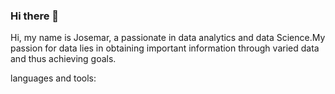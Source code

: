 ### Hi there 👋

Hi, my name is Josemar, a passionate in data analytics and data Science.My passion for data lies in obtaining important information through varied data and thus achieving goals.

languages and tools:


         

<!--
**jmarqsilva/jmarqsilva** is a ✨ _special_ ✨ repository because its `README.md` (this file) appears on your GitHub profile.

Here are some ideas to get you started:

- 🔭 I’m currently working on ...
- 🌱 I’m currently learning ...
- 👯 I’m looking to collaborate on ...
- 🤔 I’m looking for help with ...
- 💬 Ask me about ...
- 📫 How to reach me: ...
- 😄 Pronouns: ...
- ⚡ Fun fact: ...
-->
